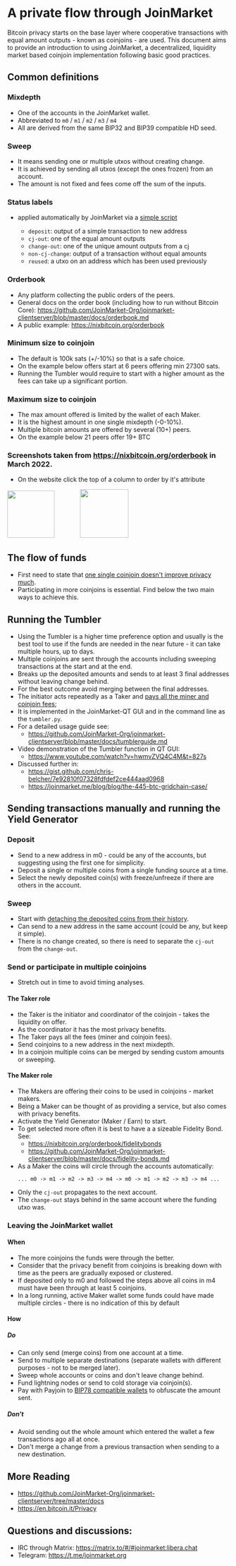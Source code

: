 # A private flow through JoinMarket

Bitcoin privacy starts on the base layer where cooperative transactions with equal amount outputs - known as coinjoins - are used.
This document aims to provide an introduction to using JoinMarket, a decentralized, liquidity market based coinjoin implementation following basic good practices.

## Common definitions
### Mixdepth
* One of the accounts in the JoinMarket wallet.
* Abbreviated to `m0` / `m1` / `m2` / `m3` / `m4`
* All are derived from the same BIP32 and BIP39 compatible HD seed.

### Sweep
* It means sending one or multiple utxos without creating change.
* It is achieved by sending all utxos (except the ones frozen) from an account.
* The amount is not fixed and fees come off the sum of the inputs.

### Status labels
* applied automatically by JoinMarket via a [simple script](https://github.com/JoinMarket-Org/joinmarket-clientserver/blob/a0991fad0be03f133236f635c95691e807bfeecb/jmclient/jmclient/wallet_utils.py#L457)

  * `deposit`: output of a simple transaction to new address
  * `cj-out`: one of the equal amount outputs
  * `change-out`: one of the unique amount outputs from a cj
  * `non-cj-change`: output of a transaction without equal amounts
  * `reused`: a utxo on an address which has been used previously

### Orderbook
* Any platform collecting the public orders of the peers.
* General docs on the order book (including how to run without Bitcoin Core): <https://github.com/JoinMarket-Org/joinmarket-clientserver/blob/master/docs/orderbook.md>
* A public example: <https://nixbitcoin.org/orderbook>

### Minimum size to coinjoin
* The default is 100k sats (+/-10%) so that is a safe choice.
* On the example below offers start at 6 peers offering min 27300 sats.
* Running the Tumbler would require to start with a higher amount as the fees can take up a significant portion.

### Maximum size to coinjoin
* The max amount offered is limited by the wallet of each Maker.
* It is the highest amount in one single mixdepth (-0-10%).
* Multiple bitcoin amounts are offered by several (10+) peers.
* On the example below 21 peers offer 19+ BTC
### Screenshots taken from <https://nixbitcoin.org/orderbook> in March 2022.
* On the website click the top of a column to order by it's attribute
<p align="left">
  <img width="107" src="../images/joinmarket_minsize.png">
  <img width="50">
  <img width="110"  src="../images/joinmarket_maxsize.png">
</p>

## The flow of funds

* First need to state that [one single coinjoin doesn't improve privacy much](https://github.com/JoinMarket-Org/joinmarket-clientserver/issues/1047#issuecomment-944995635).
* Participating in more coinjoins is essential. Find below the two main ways to achieve this.

## Running the Tumbler
* Using the Tumbler is a higher time preference option and usually is the best tool to use if the funds are needed in the near future - it can take multiple hours, up to days.
* Multiple coinjoins are sent through the accounts including sweeping transactions at the start and at the end.
* Breaks up the deposited amounts and sends to at least 3 final addresses without leaving change behind.
* For the best outcome avoid merging between the final addresses.
* The initiator acts repeatedly as a Taker and [pays all the miner and coinjoin fees](https://github.com/JoinMarket-Org/joinmarket-clientserver/blob/master/docs/tumblerguide.md#a-note-on-fees);
* It is implemented in the JoinMarket-QT GUI and in the command line as the `tumbler.py`.
* For a detailed usage guide see:
  * <https://github.com/JoinMarket-Org/joinmarket-clientserver/blob/master/docs/tumblerguide.md>
* Video demonstration of the Tumbler function in QT GUI:
  * <https://www.youtube.com/watch?v=hwmvZVQ4C4M&t=827s>
* Discussed further in:
  * <https://gist.github.com/chris-belcher/7e92810f07328fdfdef2ce444aad0968>
  * <https://joinmarket.me/blog/blog/the-445-btc-gridchain-case/>

## Sending transactions manually and running the Yield Generator
### Deposit
* Send to a new address in m0 - could be any of the accounts, but suggesting using the first one for simplicity.
* Deposit a single or multiple coins from a single funding source at a time.
* Select the newly deposited coin(s) with freeze/unfreeze if there are others in the account.

### Sweep
* Start with [detaching the deposited coins from their history](https://github.com/JoinMarket-Org/joinmarket-clientserver/issues/864#issuecomment-884540079).
* Can send to a new address in the same account (could be any, but keep it simple).
* There is no change created, so there is need to separate the `cj-out` from the `change-out`.

### Send or participate in multiple coinjoins
* Stretch out in time to avoid timing analyses.

#### The Taker role
* the Taker is the initiator and coordinator of the coinjoin - takes the liquidity on offer.
* As the coordinator it has the most privacy benefits.
* The Taker pays all the fees (miner and coinjoin fees).
* Send coinjoins to a new address in the next mixdepth.
* In a coinjoin multiple coins can be merged by sending custom amounts or sweeping.

#### The Maker role
* The Makers are offering their coins to be used in coinjoins - market makers.
* Being a Maker can be thought of as providing a service, but also comes with privacy benefits.
* Activate the Yield Generator (Maker / Earn) to start.
* To get selected more often it is best to have a a sizeable Fidelity Bond. See:
    * <https://nixbitcoin.org/orderbook/fidelitybonds>
    * <https://github.com/JoinMarket-Org/joinmarket-clientserver/blob/master/docs/fidelity-bonds.md>
* As a Maker the coins will circle through the accounts automatically:
  ```
  ... m0 -> m1 -> m2 -> m3 -> m4 -> m0 -> m1 -> m2 -> m3 -> m4 ...
  ```
* Only the `cj-out`  propagates to the next account.
* The `change-out` stays behind in the same account where the funding utxo was.

### Leaving the JoinMarket wallet
#### When
* The more coinjoins the funds were through the better.
* Consider that the privacy benefit from coinjoins is breaking down with time as the peers are gradually exposed or clustered.
* If deposited only to m0 and followed the steps above all coins in m4 must have been through at least 5 coinjoins.
* In a long running, active Maker wallet some funds could have made multiple circles - there is no indication of this by default

#### How
##### Do
* Can only send (merge coins) from one account at a time.
* Send to multiple separate destinations (separate wallets with different purposes - not to be merged later).
* Sweep whole accounts or coins and don't leave change behind.
* Fund lightning nodes or send to cold storage via coinjoin(s).
* Pay with Payjoin to [BIP78 compatible wallets](https://en.bitcoin.it/wiki/PayJoin_adoption) to obfuscate the amount sent.

##### Don't
* Avoid sending out the whole amount which entered the wallet a few transactions ago all at once.
* Don't merge a change from a previous transaction when sending to a new destination.

## More Reading
* <https://github.com/JoinMarket-Org/joinmarket-clientserver/tree/master/docs>
* <https://en.bitcoin.it/Privacy>

## Questions and discussions:
* IRC through Matrix: <https://matrix.to/#/#joinmarket:libera.chat>
* Telegram: <https://t.me/joinmarket.org>
